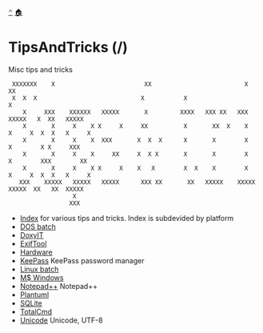 <span align="right"><a href=".."><kbd>&#x2303;</kbd></a>
[&#x1F3E0;](/)
</span> 

# TipsAndTricks (/)

Misc tips and tricks

```
 XXXXXXX    X                         XX                          X            XX
 X  X  X                             X           X                              X
    X     XXX    XXXXXX   XXXXX       X         XXXX   XXX XX   XXX     XXXXX   X  XX   XXXXX
    X       X     X    X X     X     XX          X       XX  X    X    X     X  X  X   X     X
    X       X     X    X  XXX       X  X  X      X       X        X    X        X X     XXX
    X       X     X    X     XX     X  X X       X       X        X    X        XXX        XX
    X       X     X    X X     X    X   X        X  X    X        X    X     X  X  X   X     X
   XXX    XXXXX   XXXXX   XXXXX      XXX XX       XX   XXXXX    XXXXX   XXXXX  XX   XX  XXXXX
                  X
                 XXX
```

- [Index](docs/) for various tips and tricks. Index is subdevided by platform
- [DOS batch](docs/batch/) 
- [DoxyIT](docs/DoxyIT) 
- [ExifTool](docs/exiftool ) 
- [Hardware](docs/hardware) 
- [KeePass](docs/keepass) KeePass password manager
- [Linux batch](docs/shell) 
- [M$ Windows](docs/windows) 
- [Notepad++](docs/Notepad++/) Notepad++ 
- [Plantuml](docs/plantuml) 
- [SQLite](docs/SQLite/) 
- [TotalCmd](docs/TotalCmd) 
- [Unicode](docs/unicode) Unicode, UTF-8 




